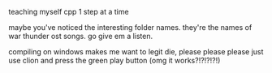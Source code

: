 teaching myself cpp 1 step at a time

maybe you've noticed the interesting folder names. they're the names of war thunder ost songs. go give em a listen.

compiling on windows makes me want to legit die, please please please just use clion and press the green play button (omg it works?!?!?!?!)